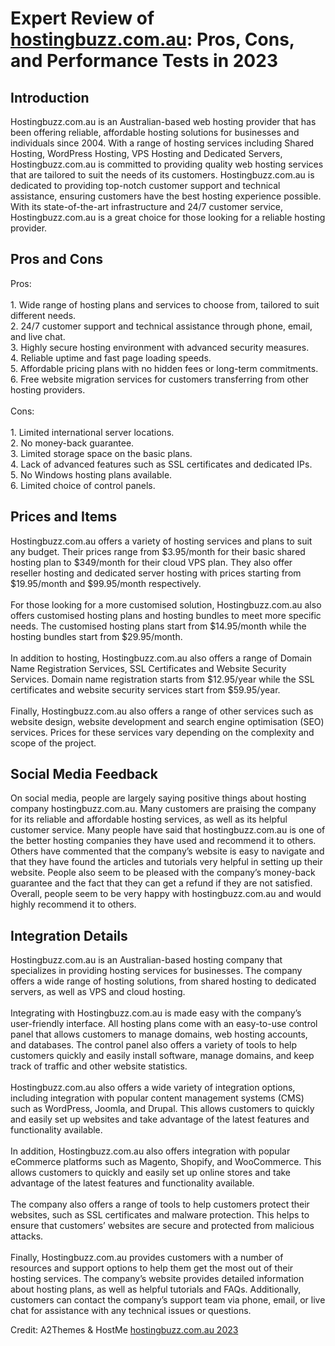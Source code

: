 <h1>Expert Review of <a href="https://a2themes.com/hostingbuzzcomau-reviews">hostingbuzz.com.au</a>: Pros, Cons, and Performance Tests in 2023</h1>
<h2>Introduction</h2>
Hostingbuzz.com.au is an Australian-based web hosting provider that has been offering reliable, affordable hosting solutions for businesses and individuals since 2004. With a range of hosting services including Shared Hosting, WordPress Hosting, VPS Hosting and Dedicated Servers, Hostingbuzz.com.au is committed to providing quality web hosting services that are tailored to suit the needs of its customers. Hostingbuzz.com.au is dedicated to providing top-notch customer support and technical assistance, ensuring customers have the best hosting experience possible. With its state-of-the-art infrastructure and 24/7 customer service, Hostingbuzz.com.au is a great choice for those looking for a reliable hosting provider.
<h2>Pros and Cons</h2>
Pros:<br><br>1. Wide range of hosting plans and services to choose from, tailored to suit different needs.<br>2. 24/7 customer support and technical assistance through phone, email, and live chat.<br>3. Highly secure hosting environment with advanced security measures.<br>4. Reliable uptime and fast page loading speeds.<br>5. Affordable pricing plans with no hidden fees or long-term commitments.<br>6. Free website migration services for customers transferring from other hosting providers.<br><br>Cons:<br><br>1. Limited international server locations.<br>2. No money-back guarantee.<br>3. Limited storage space on the basic plans.<br>4. Lack of advanced features such as SSL certificates and dedicated IPs.<br>5. No Windows hosting plans available.<br>6. Limited choice of control panels.
<h2>Prices and Items</h2>
Hostingbuzz.com.au offers a variety of hosting services and plans to suit any budget. Their prices range from $3.95/month for their basic shared hosting plan to $349/month for their cloud VPS plan. They also offer reseller hosting and dedicated server hosting with prices starting from $19.95/month and $99.95/month respectively.<br><br>For those looking for a more customised solution, Hostingbuzz.com.au also offers customised hosting plans and hosting bundles to meet more specific needs. The customised hosting plans start from $14.95/month while the hosting bundles start from $29.95/month.<br><br>In addition to hosting, Hostingbuzz.com.au also offers a range of Domain Name Registration Services, SSL Certificates and Website Security Services. Domain name registration starts from $12.95/year while the SSL certificates and website security services start from $59.95/year.<br><br>Finally, Hostingbuzz.com.au also offers a range of other services such as website design, website development and search engine optimisation (SEO) services. Prices for these services vary depending on the complexity and scope of the project.
<h2>Social Media Feedback</h2>
On social media, people are largely saying positive things about hosting company hostingbuzz.com.au. Many customers are praising the company for its reliable and affordable hosting services, as well as its helpful customer service. Many people have said that hostingbuzz.com.au is one of the better hosting companies they have used and recommend it to others. Others have commented that the company’s website is easy to navigate and that they have found the articles and tutorials very helpful in setting up their website. People also seem to be pleased with the company’s money-back guarantee and the fact that they can get a refund if they are not satisfied. Overall, people seem to be very happy with hostingbuzz.com.au and would highly recommend it to others.
<h2>Integration Details</h2>
Hostingbuzz.com.au is an Australian-based hosting company that specializes in providing hosting services for businesses. The company offers a wide range of hosting solutions, from shared hosting to dedicated servers, as well as VPS and cloud hosting.<br><br>Integrating with Hostingbuzz.com.au is made easy with the company’s user-friendly interface. All hosting plans come with an easy-to-use control panel that allows customers to manage domains, web hosting accounts, and databases. The control panel also offers a variety of tools to help customers quickly and easily install software, manage domains, and keep track of traffic and other website statistics.<br><br>Hostingbuzz.com.au also offers a wide variety of integration options, including integration with popular content management systems (CMS) such as WordPress, Joomla, and Drupal. This allows customers to quickly and easily set up websites and take advantage of the latest features and functionality available.<br><br>In addition, Hostingbuzz.com.au also offers integration with popular eCommerce platforms such as Magento, Shopify, and WooCommerce. This allows customers to quickly and easily set up online stores and take advantage of the latest features and functionality available.<br><br>The company also offers a range of tools to help customers protect their websites, such as SSL certificates and malware protection. This helps to ensure that customers’ websites are secure and protected from malicious attacks.<br><br>Finally, Hostingbuzz.com.au provides customers with a number of resources and support options to help them get the most out of their hosting services. The company’s website provides detailed information about hosting plans, as well as helpful tutorials and FAQs. Additionally, customers can contact the company’s support team via phone, email, or live chat for assistance with any technical issues or questions.
<p>Credit: A2Themes & HostMe <a href="https://a2themes.com/hostingbuzzcomau-reviews">hostingbuzz.com.au 2023</a></p>